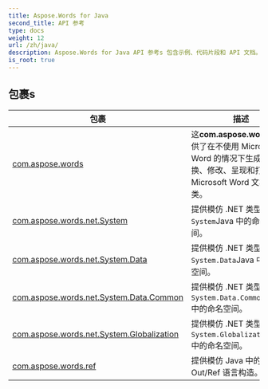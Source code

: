 ```yaml
---
title: Aspose.Words for Java
second_title: API 参考
type: docs
weight: 12
url: /zh/java/
description: Aspose.Words for Java API 参考s 包含示例、代码片段和 API 文档。它提供包、类、接口和其他 API 详细信息。
is_root: true
---
```


## 包裹s
| 包裹 | 描述 |
| --- | --- |
| [com.aspose.words](./com.aspose.words) | 这**com.aspose.words**包提供了在不使用 Microsoft Word 的情况下生成、转换、修改、呈现和打印 Microsoft Word 文档的类。 |
| [com.aspose.words.net.System](./com.aspose.words.net.system) | 提供模仿 .NET 类型的类型`System`Java 中的命名空间。 |
| [com.aspose.words.net.System.Data](./com.aspose.words.net.system.data) | 提供模仿 .NET 类型的类型`System.Data`Java 中的命名空间。 |
| [com.aspose.words.net.System.Data.Common](./com.aspose.words.net.system.data.common) | 提供模仿 .NET 类型的类型`System.Data.Common`Java 中的命名空间。 |
| [com.aspose.words.net.System.Globalization](./com.aspose.words.net.system.globalization) | 提供模仿 .NET 类型的类型`System.Globalization`Java 中的命名空间。 |
| [com.aspose.words.ref](./com.aspose.words.ref) | 提供模仿 Java 中的 .NET Out/Ref 语言构造。 |